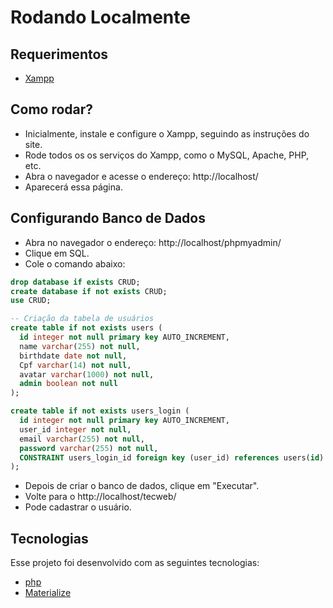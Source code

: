 # Rodando Localmente

## Requerimentos

- [Xampp](https://www.apachefriends.org/pt_br/download.html)

## Como rodar?

- Inicialmente, instale e configure o Xampp, seguindo as instruções do site.
- Rode todos os os serviços do Xampp, como o MySQL, Apache, PHP, etc.
- Abra o navegador e acesse o endereço: http://localhost/
- Aparecerá essa página.

## Configurando Banco de Dados

- Abra no navegador o endereço: http://localhost/phpmyadmin/
- Clique em SQL.
- Cole o comando abaixo:

```sql
drop database if exists CRUD;
create database if not exists CRUD;
use CRUD;

-- Criação da tabela de usuários
create table if not exists users (
  id integer not null primary key AUTO_INCREMENT,
  name varchar(255) not null,
  birthdate date not null,
  Cpf varchar(14) not null,
  avatar varchar(1000) not null,
  admin boolean not null
);

create table if not exists users_login (
  id integer not null primary key AUTO_INCREMENT,
  user_id integer not null,
  email varchar(255) not null,
  password varchar(255) not null,
  CONSTRAINT users_login_id foreign key (user_id) references users(id) ON DELETE CASCADE ON UPDATE CASCADE
);
```

- Depois de criar o banco de dados, clique em "Executar".
- Volte para o http://localhost/tecweb/
- Pode cadastrar o usuário.

## Tecnologias

Esse projeto foi desenvolvido com as seguintes tecnologias:

- [php](https://www.php.net/)
- [Materialize](https://materializecss.com/)
